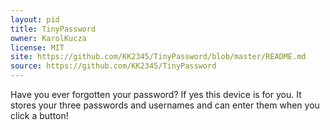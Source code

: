 ```yaml
---
layout: pid
title: TinyPassword
owner: KarolKucza
license: MIT
site: https://github.com/KK2345/TinyPassword/blob/master/README.md
source: https://github.com/KK2345/TinyPassword
---
```

Have you ever forgotten your password? If yes this device is for you. 
It stores your three passwords and usernames and can enter them when you click a button!